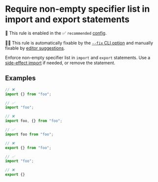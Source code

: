 # Require non-empty specifier list in import and export statements

💼 This rule is enabled in the ✅ `recommended` [config](https://github.com/sindresorhus/eslint-plugin-unicorn#recommended-config).

🔧💡 This rule is automatically fixable by the [`--fix` CLI option](https://eslint.org/docs/latest/user-guide/command-line-interface#--fix) and manually fixable by [editor suggestions](https://eslint.org/docs/latest/use/core-concepts#rule-suggestions).

<!-- end auto-generated rule header -->
<!-- Do not manually modify this header. Run: `npm run fix:eslint-docs` -->

Enforce non-empty specifier list in `import` and `export` statements. Use a [side-effect import](https://developer.mozilla.org/en-US/docs/Web/JavaScript/Reference/Statements/import#import_a_module_for_its_side_effects_only) if needed, or remove the statement.

## Examples

```js
// ❌
import {} from "foo";

// ✅
import "foo";
```

```js
// ❌
import foo, {} from "foo";

// ✅
import foo from "foo";
```

```js
// ❌
export {} from "foo";

// ✅
import "foo";
```

```js
// ❌
export {}
```
